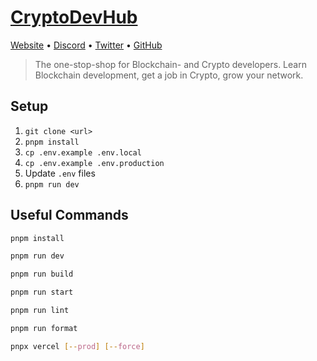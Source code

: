 # [CryptoDevHub](https://cryptodevhub.io)

[Website](https://cryptodevhub.io) • [Discord](https://cryptodevhub.io/discord) • [Twitter](https://twitter.com/cryptodevhub) • [GitHub](https://github.com/cryptodevhub)

> The one-stop-shop for Blockchain- and Crypto developers. Learn Blockchain development, get a job in Crypto, grow your network.

## Setup

1. `git clone <url>`
2. `pnpm install`
3. `cp .env.example .env.local`
4. `cp .env.example .env.production`
5. Update `.env` files
6. `pnpm run dev`

## Useful Commands

```sh
pnpm install

pnpm run dev

pnpm run build

pnpm run start

pnpm run lint

pnpm run format

pnpx vercel [--prod] [--force]
```
